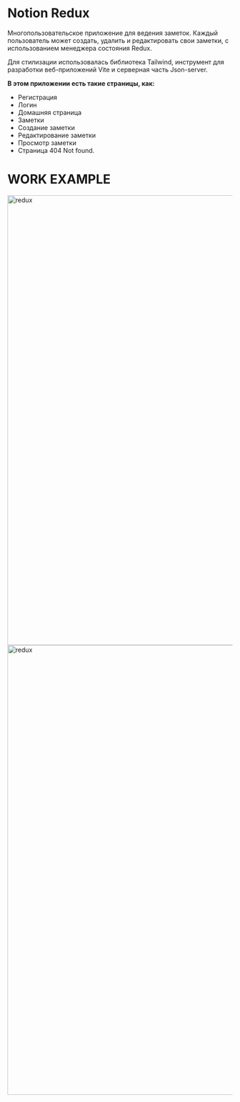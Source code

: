 # Notion Redux
Многопользовательское приложение для ведения заметок. Каждый пользователь может создать, удалить и редактировать свои заметки, с использованием менеджера состояния Redux.

Для стилизации использовалась библиотека Tailwind, инструмент для разработки веб-приложений Vite и серверная часть Json-server.

**В этом приложении есть такие страницы, как:**

- Регистрация
- Логин
- Домашняя страница
- Заметки
- Создание заметки
- Редактирование заметки
- Просмотр заметки
- Страница 404 Not found.
# WORK EXAMPLE
<img width="1007" alt="redux" src="https://github.com/Barakyshka/FiltrableTodoList/assets/154346695/6b1094be-e360-4e2c-84a2-c5619060f3c1">
<img width="1007" alt="redux"
 src="https://github.com/Barakyshka/FiltrableTodoList/assets/154346695/49040994-d6aa-49c0-9904-1d2defe82ba4">
